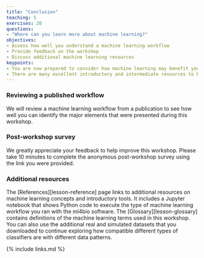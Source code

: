 ```yaml
---
title: "Conclusion"
teaching: 5
exercises: 20
questions:
- "Where can you learn more about machine learning?"
objectives:
- Assess how well you understand a machine learning workflow
- Provide feedback on the workshop
- Discuss additional machine learning resources
keypoints:
- You are now prepared to consider how machine learning may benefit your research.
- There are many excellent introductory and intermediate resources to help you continue to learn about machine learning.
---
```


### Reviewing a published workflow

We will review a machine learning workflow from a publication to see how well you can identify the major elements that were presented during this workshop.

### Post-workshop survey

We greatly appreciate your feedback to help improve this workshop.
Please take 10 minutes to complete the anonymous post-workshop survey using the link you were provided.

### Additional resources

The [References][lesson-reference] page links to additional resources on machine learning concepts and introductory tools.
It includes a Jupyter notebook that shows Python code to execute the type of machine learning workflow you ran with the ml4bio software.
The [Glossary][lesson-glossary] contains definitions of the machine learning terms used in this workshop.
You can also use the additional real and simulated datasets that you downloaded to continue exploring how compatible different types of classifiers are with different data patterns.

{% include links.md %}
